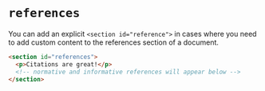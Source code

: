 # `references`

You can add an explicit `<section id="reference">` in cases where you need to add custom content to the references section of a document.


```html "example": "List of normative and non-normated citations."
<section id="references">
  <p>Citations are great!</p>
  <!-- normative and informative references will appear below -->
</section>
```
